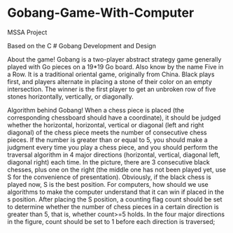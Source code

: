 # Gobang-Game-With-Computer
MSSA Project

Based on the C # Gobang Development and Design

About the game!
Gobang is a two-player abstract strategy game generally played with Go pieces on a 19*19 Go board. Also know by the name Five in a Row.
It is a traditional oriental game, originally from China. 
Black plays first, and players alternate in placing a stone of their color on an empty intersection. 
The winner is the first player to get an unbroken row of five stones horizontally, vertically, or diagonally.

Algorithm behind Gobang!
When a chess piece is placed (the corresponding chessboard should have a coordinate), it should be judged whether the horizontal, horizontal, vertical or diagonal (left and right diagonal) of the chess piece meets the number of consecutive chess pieces. 
If the number is greater than or equal to 5, you should make a judgment every time you play a chess piece, and you should perform the traversal algorithm in 4 major directions (horizontal, vertical, diagonal left, diagonal right) each time.
In the picture, there are 3 consecutive black chesses, plus one on the right (the middle one has not been played yet, use S for the convenience of presentation). Obviously, if the black chess is played now, S is the best position. For computers, how should we use algorithms to make the computer understand that it can win if placed in the s position.
After placing the S position, a counting flag count should be set to determine whether the number of chess pieces in a certain direction is greater than 5, that is, whether count>=5 holds. In the four major directions in the figure, count should be set to 1 before each direction is traversed;
